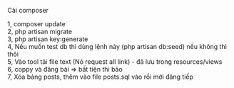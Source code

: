 Cài composer

1, composer update <br>
2, php artisan migrate <br>
3, php artisan key:generate <br>
4, Nếu muốn test db thì dùng lệnh này (php artisan db:seed) nếu không thì thôi <br>
5, Vào tool tải file text (Nó request all link) - đã lưu trong resources/views <br>
6, coppy và đăng bài => bất tiện thì bảo <br>
7, Xóa bảng posts, thêm vào file posts.sql vào rồi mới đăng tiếp

